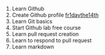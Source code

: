 1. Learn Github
  1. Create Github profile [fr1daythe14th](https://github.com/fridaythe14th)
  2. Learn Git basics
2. Start Github lab free course
  1. Learn pull request creation
  2. Learn to respond to pull request
  3. Learn markdown 
